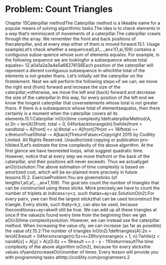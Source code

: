# Problem: Count Triangles

Chapter 15Caterpillar methodThe Caterpillar method is a likeable name for a popular means of solving algorithmic tasks.The idea is to check elements in a way that’s reminiscent of movements of a caterpillar.The caterpillar crawls through the array. We remember the front and back positions of thecaterpillar, and at every step either of them is moved forward.15.1. Usage exampleLet’s check whether a sequencea0,a1,...,an≠1(1˛ai˛109) contains a contiguous subse-quence whose sum of elements equalss. For example, in the following sequence we are lookingfor a subsequence whose total equalss= 12.a0a1a2a3a4a5a66274136Each position of the caterpillar will represent a di erent contiguous subsequence in whichthe total of the elements is not greater thans. Let’s initially set the caterpillar on the ﬁrstelement. Next we will perform the following steps:•if we can, we move the right end (front) forward and increase the size of the caterpillar;•otherwise, we move the left end (back) forward and decrease the size of the caterpillar.In this way, for every position of the left end we know the longest caterpillar that coverselements whose total is not greater thans. If there is a subsequence whose total of elementsequalss, then there certainly is a moment when the caterpillar covers all its elements.15.1:Caterpillar inO(n)time complexity.1defcaterpillarMethod(A, s):2n = len(A)3front, total = 0, 04forbackinxrange(n):5while(front < nandtotal + A[front] <= s):6total += A[front]7front += 18iftotal == s:9returnTrue10total -= A[back]11returnFalsec•Copyright 2015 by Codility Limited. All Rights Reserved. Unauthorized copying or publication pro-hibited.1Let’s estimate the time complexity of the above algorithm. At the ﬁrst glance we have twonested loops, what suggest quadratic time. However, notice that at every step we move thefront or the back of the caterpillar, and their positions will never exceedn. Thus we actuallyget anO(n)solution.The above estimation of time complexity is based on amortized cost, which will be ex-plained more precisely in future lessons.15.2. ExerciseProblem:You are givennsticks (of lengths1˛a0˛a1˛...˛an≠1˛109). The goal isto count the number of triangles that can be constructed using these sticks. More precisely,we have to count the number of triplets at indicesx<y<z, such thatax+ay>az.SolutionO(n2):For every pairx, ywe can ﬁnd the largest stickzthat can be used toconstruct the triangle. Every stickk, such thaty<k˛z, can also be used, because theconditionax+ay>akwill still be true. We can add up all these triangles at once.If the valuezis found every time from the beginning then we get aO(n3)time complexitysolution. However, we can instead use the caterpillar method. When increasing the value ofy, we can increase (as far as possible) the value ofz.15.2:The number of triangles inO(n2).1deftriangles(A):2n = len(A)3result = 04forxinxrange(n):5z=x+26foryinxrange(x + 1, n):7while(z < nandA[x] + A[y] > A[z]):8z += 19result += z - y - 110returnresultThe time complexity of the above algorithm isO(n2), because for every stickxthe values ofyandzincreaseO(n)number of times.
Every lesson will provide you with programming tasks athttp://codility.com/programmers.2